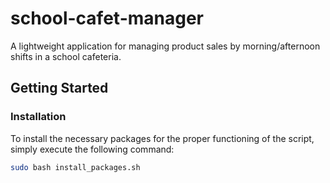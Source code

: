 # school-cafet-manager
A lightweight application for managing product sales by morning/afternoon shifts in a school cafeteria.

## Getting Started

### Installation

To install the necessary packages for the proper functioning of the script, simply execute the following command:

```sh
sudo bash install_packages.sh
```
